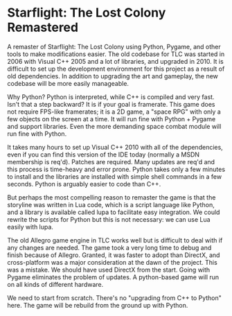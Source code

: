 # Starflight: The Lost Colony Remastered
A remaster of Starflight: The Lost Colony using Python, Pygame, and other tools to make modifications easier. The old codebase for TLC was started in 2006 with Visual C++ 2005 and a lot of libraries, and upgraded in 2010. It is difficult to set up the development environment for this project as a result of old dependencies. In addition to upgrading the art and gameplay, the new codebase will be more easily manageable. 

Why Python? Python is interpreted, while C++ is compiled and very fast. Isn't that a step backward? It is if your goal is framerate. This game does not require FPS-like framerates; it is a 2D game, a "space RPG" with only a few objects on the screen at a time. It will run fine with Python + Pygame and support libraries. Even the more demanding space combat module will run fine with Python.

It takes many hours to set up Visual C++ 2010 with all of the dependencies, even if you can find this version of the IDE today (normally a MSDN membership is req'd). Patches are required. Many updates are req'd and this process is time-heavy and error prone. Python takes only a few minutes to install and the libraries are installed with simple shell commands in a few seconds. Python is arguably easier to code than C++. 

But perhaps the most compelling reason to remaster the game is that the storyline was written in Lua code, which is a script language like Python, and a library is available called lupa to facilitate easy integration. We could rewrite the scripts for Python but this is not necessary: we can use Lua easily with lupa.

The old Allegro game engine in TLC works well but is difficult to deal with if any changes are needed. The game took a very long time to debug and finish because of Allegro. Granted, it was faster to adopt than DirectX, and cross-platform was a major consideration at the dawn of the project. This was a mistake. We should have used DirectX from the start. Going with Pygame eliminates the problem of updates. A python-based game will run on all kinds of different hardware. 

We need to start from scratch. There's no "upgrading from C++ to Python" here. The game will be rebuild from the ground up with Python.
